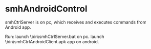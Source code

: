 smhAndroidControl
=================

smhCtrlServer is on pc, which receives and executes commands from Android app.


Run:
launch \bin\smhCtrlServer.bat on pc.
launch \bin\smhCtrlAndroidClient.apk app on android.


